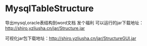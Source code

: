 # MysqlTableStructure
导出mysql,oracle表结构到word文档
发个福利
可以运行的jar下载地址：http://shiro.yzliusha.cn/jar/Structure.jar

可视化jar包下载地址：http://shiro.yzliusha.cn/jar/StructureGUI.jar
